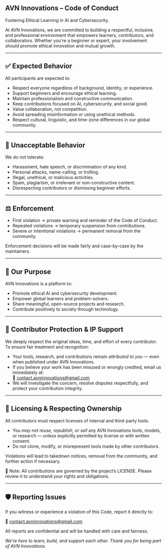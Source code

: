## AVN Innovations – Code of Conduct  
Fostering Ethical Learning in AI and Cybersecurity.

At AVN Innovations, we are committed to building a respectful, inclusive, and professional environment that empowers learners, contributors, and collaborators. Whether you're a beginner or expert, your involvement should promote ethical innovation and mutual growth.

---

## ✅ Expected Behavior

All participants are expected to:
- Respect everyone regardless of background, identity, or experience.
- Support beginners and encourage ethical learning.
- Maintain professionalism and constructive communication.
- Keep contributions focused on AI, cybersecurity, and social good.
- Value collaboration, not competition.
- Avoid spreading misinformation or using unethical methods.
- Respect cultural, linguistic, and time-zone differences in our global community.
---

## 🚫 Unacceptable Behavior

We do not tolerate:
- Harassment, hate speech, or discrimination of any kind.
- Personal attacks, name-calling, or trolling.
- Illegal, unethical, or malicious activities.
- Spam, plagiarism, or irrelevant or non-constructive content.
- Disrespecting contributors or dismissing beginner efforts.

---

## ⚖️ Enforcement
- First violation → private warning and reminder of the Code of Conduct.  
- Repeated violations → temporary suspension from contributions.  
- Severe or intentional violations → permanent removal from the community.  

Enforcement decisions will be made fairly and case-by-case by the maintainers.

---

## 🚀 Our Purpose

AVN Innovations is a platform to:
- Promote ethical AI and cybersecurity development.
- Empower global learners and problem-solvers.
- Share meaningful, open-source projects and research.
- Contribute positively to society through technology.

---

## 🧠 Contributor Protection & IP Support

We deeply respect the original ideas, time, and effort of every contributor. To ensure fair treatment and recognition:

- Your tools, research, and contributions remain *attributed to you* — even when published under AVN Innovations.
- If you believe your work has been misused or wrongly credited, email us immediately at:  
  📧 contact.avninnovations@gmail.com
- We will investigate the concern, resolve disputes respectfully, and protect your contribution integrity.

---

## 📜 Licensing & Respecting Ownership

All contributors must respect licenses of internal and third-party tools.

- You *may not reuse, republish, or sell* any AVN Innovations tools, models, or research — unless explicitly permitted by license or with written consent.
- Do not clone, modify, or misrepresent tools made by other contributors.

Violations will lead to takedown notices, removal from the community, and further action if necessary.

📌 Note: All contributions are governed by the project’s LICENSE. Please review it to understand your rights and obligations.


---

## 🛡 Reporting Issues

If you witness or experience a violation of this Code, report it directly to:

📧 contact.avninnovations@gmail.com

All reports are confidential and will be handled with care and fairness.

*We’re here to learn, build, and support each other. Thank you for being part of AVN Innovations.*